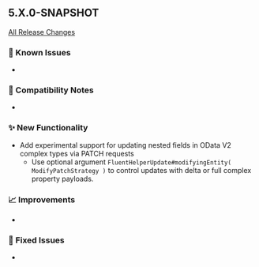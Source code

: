 ## 5.X.0-SNAPSHOT

[All Release Changes](https://github.com/SAP/cloud-sdk-java/releases)

### 🚧 Known Issues

- 

### 🔧 Compatibility Notes

- 

### ✨ New Functionality

- Add experimental support for updating nested fields in OData V2 complex types via PATCH requests
  - Use optional argument `FluentHelperUpdate#modifyingEntity( ModifyPatchStrategy )` to control updates with delta or full complex property payloads.

### 📈 Improvements

- 

### 🐛 Fixed Issues

- 
